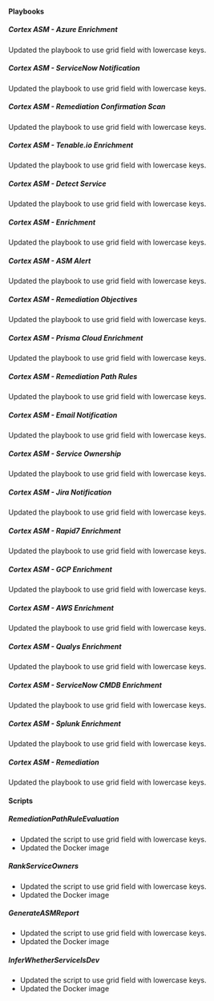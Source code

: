 
#### Playbooks

##### Cortex ASM - Azure Enrichment

Updated the playbook to use grid field with lowercase keys.

##### Cortex ASM - ServiceNow Notification

Updated the playbook to use grid field with lowercase keys.

##### Cortex ASM - Remediation Confirmation Scan

Updated the playbook to use grid field with lowercase keys.

##### Cortex ASM - Tenable.io Enrichment

Updated the playbook to use grid field with lowercase keys.

##### Cortex ASM - Detect Service

Updated the playbook to use grid field with lowercase keys.

##### Cortex ASM - Enrichment

Updated the playbook to use grid field with lowercase keys.

##### Cortex ASM - ASM Alert

Updated the playbook to use grid field with lowercase keys.

##### Cortex ASM - Remediation Objectives

Updated the playbook to use grid field with lowercase keys.

##### Cortex ASM - Prisma Cloud Enrichment

Updated the playbook to use grid field with lowercase keys.

##### Cortex ASM - Remediation Path Rules

Updated the playbook to use grid field with lowercase keys.

##### Cortex ASM - Email Notification

Updated the playbook to use grid field with lowercase keys.

##### Cortex ASM - Service Ownership

Updated the playbook to use grid field with lowercase keys.

##### Cortex ASM - Jira Notification

Updated the playbook to use grid field with lowercase keys.

##### Cortex ASM - Rapid7 Enrichment

Updated the playbook to use grid field with lowercase keys.

##### Cortex ASM - GCP Enrichment

Updated the playbook to use grid field with lowercase keys.

##### Cortex ASM - AWS Enrichment

Updated the playbook to use grid field with lowercase keys.

##### Cortex ASM - Qualys Enrichment

Updated the playbook to use grid field with lowercase keys.

##### Cortex ASM - ServiceNow CMDB Enrichment

Updated the playbook to use grid field with lowercase keys.

##### Cortex ASM - Splunk Enrichment

Updated the playbook to use grid field with lowercase keys.

##### Cortex ASM - Remediation

Updated the playbook to use grid field with lowercase keys.

#### Scripts

##### RemediationPathRuleEvaluation

- Updated the script to use grid field with lowercase keys.
- Updated the Docker image

##### RankServiceOwners

- Updated the script to use grid field with lowercase keys.
- Updated the Docker image
##### GenerateASMReport

- Updated the script to use grid field with lowercase keys.
- Updated the Docker image

##### InferWhetherServiceIsDev

- Updated the script to use grid field with lowercase keys.
- Updated the Docker image
